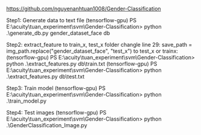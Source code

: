 https://github.com/nguyenanhtuan1008/Gender-Classification

Step1: Generate data to text file
(tensorflow-gpu) PS E:\acuity\tuan_experiment\svm\Gender-Classification> python .\generate_db.py gender_dataset_face db

Step2: extract_feature to train_x, test_x folder
changle line 29: save_path = img_path.replace("gender_dataset_face", "test_x")
to test_x or trainx:
(tensorflow-gpu) PS E:\acuity\tuan_experiment\svm\Gender-Classification> python .\extract_features.py db\train.txt
(tensorflow-gpu) PS E:\acuity\tuan_experiment\svm\Gender-Classification> python .\extract_features.py db\test.txt

Step3: Train model
(tensorflow-gpu) PS E:\acuity\tuan_experiment\svm\Gender-Classification> python .\train_model.py

Step4: Test images
(tensorflow-gpu) PS E:\acuity\tuan_experiment\svm\Gender-Classification> python .\GenderClassification_Image.py